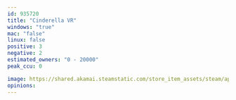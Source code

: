 ```yaml
---
id: 935720
title: "Cinderella VR"
windows: "true"
mac: "false"
linux: false
positive: 3
negative: 2
estimated_owners: "0 - 20000"
peak_ccu: 0

image: https://shared.akamai.steamstatic.com/store_item_assets/steam/apps/935720/header.jpg?t=1675986063
opinions:
---
```

